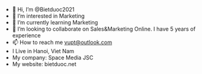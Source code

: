- 👋 Hi, I’m @Bietduoc2021
- 👀 I’m interested in Marketing
- 🌱 I’m currently learning Marketing
- 💞️ I’m looking to collaborate on Sales&Marketing Online. I have 5 years of experience 
- 📫 How to reach me vupt@outlook.com
- I Live in Hanoi, Viet Nam
- My company: Space Media JSC
- My website: bietduoc.net

<!---
Bietduoc2021/Bietduoc2021 is a ✨ special ✨ repository because its `README.md` (this file) appears on your GitHub profile.
You can click the Preview link to take a look at your changes.
--->
